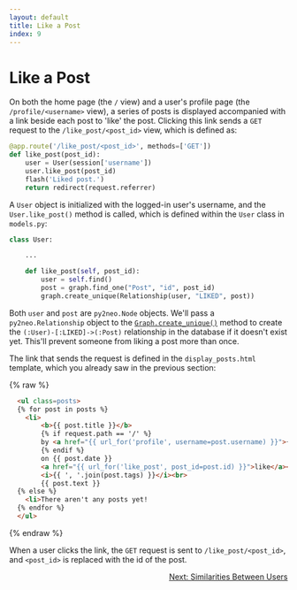 ```yaml
---
layout: default
title: Like a Post
index: 9
---
```


# Like a Post

On both the home page (the `/` view) and a user's profile page (the `/profile/<username>` view), a series of posts is displayed accompanied with a link beside each post to 'like' the post. Clicking this link sends a `GET` request to the `/like_post/<post_id>` view, which is defined as:

```python
@app.route('/like_post/<post_id>', methods=['GET'])
def like_post(post_id):
    user = User(session['username'])
    user.like_post(post_id)
    flash('Liked post.')
    return redirect(request.referrer)
```

A `User` object is initialized with the logged-in user's username, and the `User.like_post()` method is called, which is defined within the `User` class in `models.py`:

```python
class User:

	...

    def like_post(self, post_id):
        user = self.find()
        post = graph.find_one("Post", "id", post_id)
        graph.create_unique(Relationship(user, "LIKED", post))
```

Both `user` and `post` are `py2neo.Node` objects. We'll pass a `py2neo.Relationship` object to the [`Graph.create_unique()`](http://py2neo.org/2.0/essentials.html#py2neo.Graph.create_unique) method to create the `(:User)-[:LIKED]->(:Post)` relationship in the database if it doesn't exist yet. This'll prevent someone from liking a post more than once.

The link that sends the request is defined in the `display_posts.html` template, which you already saw in the previous section:

{% raw %}
```html
  <ul class=posts>
  {% for post in posts %}
    <li>
    	<b>{{ post.title }}</b>
        {% if request.path == '/' %}
    	by <a href="{{ url_for('profile', username=post.username) }}">{{ post.username }}</a>
        {% endif %}
    	on {{ post.date }}
    	<a href="{{ url_for('like_post', post_id=post.id) }}">like</a><br>
    	<i>{{ ', '.join(post.tags) }}</i><br>
    	{{ post.text }}
  {% else %}
    <li>There aren't any posts yet!
  {% endfor %}
  </ul>
```
{% endraw %}

When a user clicks the link, the `GET` request is sent to `/like_post/<post_id>`, and `<post_id>` is replaced with the id of the post.

<p align="right"><a href="{{ site.baseurl }}/pages/similarity-between-users.html">Next: Similarities Between Users</a></p>